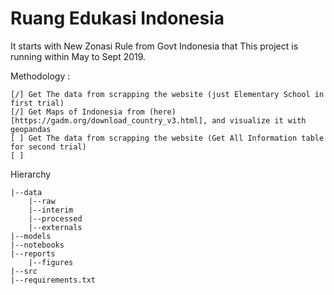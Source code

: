 # Ruang Edukasi Indonesia 
It starts with New Zonasi Rule from Govt Indonesia that 
This project is running within May to Sept 2019. 


Methodology :

    [/] Get The data from scrapping the website (just Elementary School in first trial)
    [/] Get Maps of Indonesia from (here)[https://gadm.org/download_country_v3.html], and visualize it with geopandas
    [ ] Get The data from scrapping the website (Get All Information table for second trial)
    [ ] 


Hierarchy

    |--data
        |--raw
        |--interim
        |--processed
        |--externals
    |--models
    |--notebooks
    |--reports
        |--figures
    |--src
    |--requirements.txt


